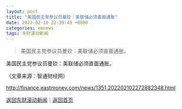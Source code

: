 ```yaml
---
layout: post
title: "美国民主党参议员曼钦：美联储必须直面通胀"
date: 2022-02-10 22:39:49 +0800
categories: emnews
tags: 东财滚动新闻
---
```

> 美国民主党参议员曼钦：美联储必须直面通胀。

<p>美国民主党参议员曼钦：美联储必须直面通胀。</p><p class="em_media">（文章来源：智通财经网）</p>

<http://finance.eastmoney.com/news/1351,202202102272882348.html>

[返回东财滚动新闻](//finews.withounder.com/emnews/)｜[返回首页](//finews.withounder.com/)